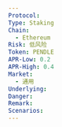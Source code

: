 ```yaml
---
Protocol: 
Type: Staking
Chain:
  - Ethereum
Risk: 低风险
Token: PENDLE
APR-Low: 0.2
APR-High: 0.4
Market:
  - 通用
Underlying: 
Danger: 
Remark: 
Scenarios:
---
```


